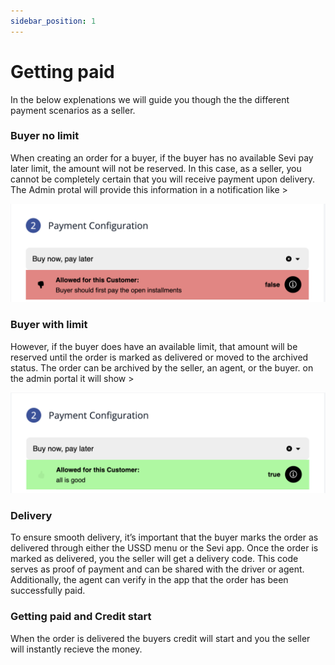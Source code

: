 ```yaml
---
sidebar_position: 1
---
```

# Getting paid

In the below explenations we will guide you though the the different payment scenarios as a seller. 

### Buyer no limit

When creating an order for a buyer, if the buyer has no available Sevi pay later limit, the amount will not be reserved. In this case, as a seller, you cannot be completely certain that you will receive payment upon delivery. The Admin protal will provide this information in a notification like >

![1726513943631](image/paid/1726513943631.png)


### **Buyer with limit**

However, if the buyer does have an available limit, that amount will be reserved until the order is marked as delivered or moved to the archived status. The order can be archived by the seller, an agent, or the buyer. on the admin portal it will show > 

![1726514040575](image/paid/1726514040575.png)

### **Delivery**

To ensure smooth delivery, it’s important that the buyer marks the order as delivered through either the USSD menu or the Sevi app. Once the order is marked as delivered, you the seller will  get a delivery code.  This code serves as proof of payment and can be shared with the driver or agent. Additionally, the agent can verify in the app that the order has been successfully paid.

### Getting paid and Credit start

When the order is delivered the buyers credit will start and you the seller will instantly recieve the money.
